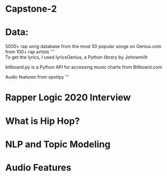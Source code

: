 # Capstone-2
# Data:
5000+ rap song database from the most 50 popular songs on Genius.com from 100+ rap artists
'''  
  To get the lyrics, I used lyricsGenius, a Python library by Johnwmillr
  
  billboard.py is a Python API for accessing music charts from Billboard.com
  
  Audio features from spotipy 
'''

# Rapper Logic 2020 Interview



# What is Hip Hop?


# NLP and Topic Modeling



# Audio Features



